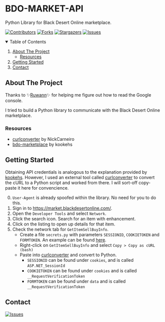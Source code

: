 # BDO-MARKET-API
 Python Library for Black Desert Online marketplace.

[![Contributors][contributors-shield]][contributors-url]
[![Forks][forks-shield]][forks-url]
[![Stargazers][stars-shield]][stars-url]
[![Issues][issues-shield]][issues-url]



<!-- TABLE OF CONTENTS -->
<details open="open">
  <summary>Table of Contents</summary>
  <ol>
    <li>
      <a href="#about-the-project">About The Project</a>
      <ul>
        <li><a href="#resources">Resources</a></li>
      </ul>
    </li>
    <li>
      <a href="#getting-started">Getting Started</a>
    </li>
    <li><a href="#contact">Contact</a></li>
  </ol>
</details>


<!-- ABOUT THE PROJECT -->
## About The Project

Thanks to :sparkles:[Ruwann](https://github.com/Ruwann):sparkles: for helping me figure out how to read the Google console.

I tried to build a Python library to communicate with the Black Desert Online marketplace.

### Resources
* [curlconverter](https://github.com/NickCarneiro/curlconverter) by NickCarneiro
* [bdo-marketplace](https://github.com/kookehs/bdo-marketplace)  by kookehs


## Getting Started

Obtaining API credentials is analogous to the explanation provided by [kookehs](https://github.com/kookehs/bdo-marketplace#obtaining-credentials-for-api-calls). However, I used an external tool called [curlconverter](https://curl.trillworks.com/) to convert the cURL to a Python script and worked from there.
I will sort-off copy-paste it here for convencience.


0. `User-Agent` is already spoofed within the library. No need for you to do this.
1. Sign in to https://market.blackdesertonline.com/.
2. Open the `Developer Tools` and select `Network`.
3. Click the search icon. Search for an item with enhancement. 
4. Click on the listing to open up details for that item.
5. Check the network tab for `GetItemSellBuyInfo`. 
	- Create a file `secrets.py` with parameters `SESSIONID`, `COOKIETOKEN` and `FORMTOKEN`. An example can be found [here](https://github.com/JeroenProoth/BDO-MARKET-API/blob/main/examples/secrets_example.py).
	- Right-click on `GetItemSellBuyInfo` and select `Copy > Copy as cURL (bash)`
	- Paste into [curlconverter](https://curl.trillworks.com/) and convert to Python.
		- `SESSIONID` can be found under `cookies`, and is called `ASP.NET_SessionId`
		- `COOKIETOKEN` can be found under `cookies` and is called `__RequestVerificationToken`
		- `FORMTOKEN` can be found under `data` and is called `__RequestVerificationToken`



## Contact

[![Issues][issues-shield]][issues-url]

<!-- MARKDOWN LINKS & IMAGES -->
<!-- https://www.markdownguide.org/basic-syntax/#reference-style-links -->
[contributors-shield]: https://img.shields.io/github/contributors/JeroenProoth/BDO-MARKET-API.svg?style=for-the-badge
[contributors-url]: https://github.com/JeroenProoth/BDO-MARKET-API/graphs/contributors
[forks-shield]: https://img.shields.io/github/forks/JeroenProoth/BDO-MARKET-API.svg?style=for-the-badge
[forks-url]: https://github.com/JeroenProoth/BDO-MARKET-API/network/members
[stars-shield]: https://img.shields.io/github/stars/JeroenProoth/BDO-MARKET-API.svg?style=for-the-badge
[stars-url]: https://github.com/JeroenProoth/BDO-MARKET-API/stargazers
[issues-shield]: https://img.shields.io/github/issues/JeroenProoth/BDO-MARKET-API.svg?style=for-the-badge
[issues-url]: https://github.com/JeroenProoth/BDO-MARKET-API/issues


